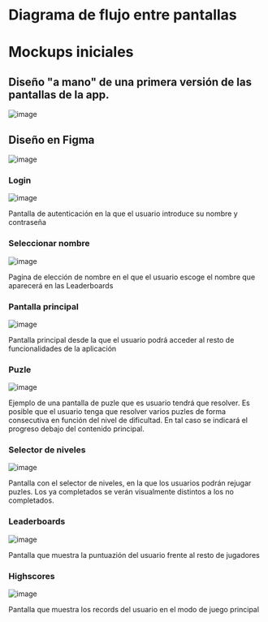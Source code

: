 # Diagrama de flujo entre pantallas



# Mockups iniciales
## Diseño "a mano" de una primera versión de las pantallas de la app.

![image](https://github.com/Diego-a-lopez/ScapeTheAds/assets/72018929/b380e732-80b8-47d0-8901-afb11f239930)

## Diseño en Figma

![image](https://github.com/Diego-a-lopez/ScapeTheAds/assets/72018929/1e373b3d-fa87-492e-82cc-dd5e0c015d1a)

### Login

![image](https://github.com/Diego-a-lopez/ScapeTheAds/assets/72018929/f229a76d-c4d2-4a42-821b-e28c07714b99)

Pantalla de autenticación en la que el usuario introduce su nombre y contraseña

### Seleccionar nombre

![image](https://github.com/Diego-a-lopez/ScapeTheAds/assets/72018929/ea1776d0-2b19-41ef-a50c-6e83e2a42887)

Pagina de elección de nombre en el que el usuario escoge el nombre que aparecerá en las Leaderboards

### Pantalla principal

![image](https://github.com/Diego-a-lopez/ScapeTheAds/assets/72018929/08f3d5f4-c0a6-4a42-9dd0-a5c537c11df1)

Pantalla principal desde la que el usuario podrá acceder al resto de funcionalidades de la aplicación

### Puzle

![image](https://github.com/Diego-a-lopez/ScapeTheAds/assets/72018929/c162f9f5-b21c-4c89-9e80-4fac08fc3e34)

Ejemplo de una pantalla de puzle que es usuario tendrá que resolver. Es posible que el usuario tenga que resolver varios puzles de forma consecutiva en función del nivel de dificultad. En tal caso se indicará el progreso debajo del contenido principal.

### Selector de niveles

![image](https://github.com/Diego-a-lopez/ScapeTheAds/assets/72018929/0520a5b4-5562-42ef-9e33-ebffb9ec5383)

Pantalla con el selector de niveles, en la que los usuarios podrán rejugar puzles. Los ya completados se verán visualmente distintos a los no completados.

### Leaderboards

![image](https://github.com/Diego-a-lopez/ScapeTheAds/assets/72018929/d9e371a8-57ad-4657-9cb7-6bfba555cf70)

Pantalla que muestra la puntuazión del usuario frente al resto de jugadores

### Highscores

![image](https://github.com/Diego-a-lopez/ScapeTheAds/assets/72018929/958fe224-9e7f-4d48-a18e-6db31653819a)

Pantalla que muestra los records del usuario en el modo de juego principal

